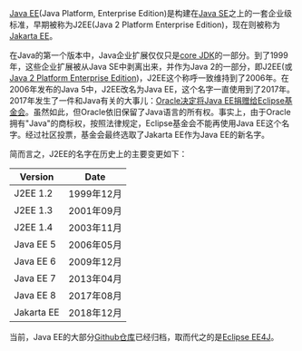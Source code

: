 [Java EE](https://www.oracle.com/java/technologies/java-ee-glance.html)(Java Platform, Enterprise Edition)是构建在[Java SE](https://www.oracle.com/technetwork/java/javase/overview/index.html)之上的一套企业级标准，早期被称为J2EE(Java 2 Platform Enterprise Edition)，现在则被称为[Jakarta EE](https://jakarta.ee/)。

在Java的第一个版本中，Java企业扩展仅仅只是[core JDK](http://titanium.cs.berkeley.edu/doc/java-langspec-1.0/)的一部分。到了1999年，这些企业扩展被从Java SE中剥离出来，并作为Java 2的一部分，即J2EE(或[Java 2 Platform Enterprise Edition](https://www.oracle.com/technetwork/java/javaee/appmodel-135059.html))，J2EE这个称呼一致维持到了2006年。在2006年发布的Java 5中，J2EE改名为Java EE，这个名字一直使用到了2017年。2017年发生了一件和Java有关的大事儿：[Oracle决定将Java EE捐赠给Eclipse基金会](https://blogs.oracle.com/theaquarium/opening-up-ee-update)。虽然如此，但Oracle依旧保留了Java语言的所有权。事实上，由于Oracle拥有"Java"的商标权，按照法律规定，Eclipse基金会不能再使用Java EE这个名字。经过社区投票，基金会最终选取了Jakarta EE作为Java EE的新名字。

简而言之，J2EE的名字在历史上的主要变更如下：

| Version    | Date       |
| ---------- | ---------- |
| J2EE 1.2   | 1999年12月 |
| J2EE 1.3   | 2001年09月 |
| J2EE 1.4   | 2003年11月 |
| Java EE 5  | 2006年05月 |
| Java EE 6  | 2009年12月 |
| Java EE 7  | 2013年04月 |
| Java EE 8  | 2017年08月 |
| Jakarta EE | 2018年12月 |

当前，Java EE的大部分[Github仓库](https://github.com/javaee)已经归档，取而代之的是[Eclipse EE4J](https://github.com/eclipse-ee4j)。